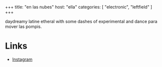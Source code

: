 +++
title: "en las nubes"
host: "ella"
categories: [
  "electronic",
  "leftfield"
]
+++

daydreamy latine etheral with some dashes of experimental and dance para mover las pompis.

# Links

- [Instagram](https://instagram.com/ellalulla)
